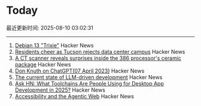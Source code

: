 # Today

最近更新时间: 2025-08-10 03:02:31

--- 
1. [Debian 13 "Trixie"](https://www.debian.org/News/2025/20250809) Hacker News
2. [Residents cheer as Tucson rejects data center campus](https://www.datacenterdynamics.com/en/news/residents-cheer-as-tucson-rejects-amazons-massive-project-blue-data-center-campus-in-arizona/) Hacker News
3. [A CT scanner reveals surprises inside the 386 processor's ceramic package](https://www.righto.com/2025/08/intel-386-package-ct-scan.html) Hacker News
4. [Don Knuth on ChatGPT(07 April 2023)](https://cs.stanford.edu/~knuth/chatGPT20.txt) Hacker News
5. [The current state of LLM-driven development](http://blog.tolki.dev/posts/2025/08-07-llms/) Hacker News
6. [Ask HN: What Toolchains Are People Using for Desktop App Development in 2025?](https://news.ycombinator.com/item?id=44848058) Hacker News
7. [Accessibility and the Agentic Web](https://tetralogical.com/blog/2025/08/08/accessibility-and-the-agentic-web/) Hacker News
